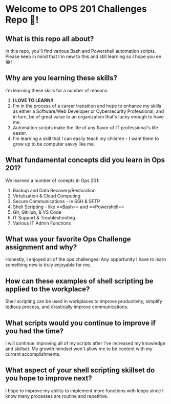# Welcome to OPS 201 Challenges Repo :partying_face:!

## What is this repo all about?
In this repo, you'll find various Bash and Powershell automation scripts.  Please keep in mind that I'm new to this and still learning so I hope you en:joy:!

## Why are you learning these skills?
I'm learning these skills for a number of reasons:
1. **I LOVE TO LEARN!!**
2. I'm in the process of a career transition and hope to enhance my skills as either a Software/Web Developer or Cybersecurity Professional, and in turn, be of great value to an organization that's lucky enough to have me.
3. Automation scripts make the life of any flavor of IT professional's life easier.
4. I'm learning a skill that I can easily teach my children - I want them to grow up to be computer savvy like me.
## What fundamental concepts did you learn in Ops 201?
We learned a number of conepts in Ops 201:
1. Backup and Data Recovery/Restoration
2. Virtulization & Cloud Computing
3. Secure Communications - ie SSH & SFTP
4. Shell Scripting - like ==Bash== and ==Powershell==
5. Git, GitHub, & VS Code
6. IT Support & Troubleshooting
7. Various IT Admin Functions
## What was your favorite Ops Challenge assignment and why?
Honestly, I enjoyed all of the ops challenges!  Any opportunity I have to learn something new is truly enjoyable for me.
## How can these examples of shell scripting be applied to the workplace?
Shell scripting can be used in workplaces to improve productivity, simplify tedious process, and drastically improve communications.
## What scripts would you continue to improve if you had the time?
I will continue improving all of my scripts after I've increased my knowledge and skillset.  My growth mindset won't allow me to be content with my current accomplishments.
## What aspect of your shell scripting skillset do you hope to improve next?
I hope to improve my ability to implement more functions with loops since I know many processes are routine and repetitive.
